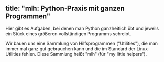title: "mlh: Python-Praxis mit ganzen Programmen"
---
Hier gibt es Aufgaben, bei denen man Python ganzheitlich übt und jeweils ein Stück eines
größeren vollständigen Programms schreibt.

Wir bauen uns eine Sammlung von Hilfsprogrammen ("Utilities"), die man immer mal ganz
gut gebrauchen kann und die im Standard der Linux-Utilities fehlen.
Diese Sammlung heißt "mlh" (für "my little helpers").
